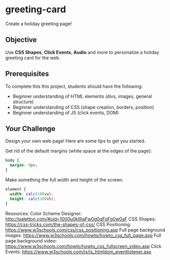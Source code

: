 # greeting-card

Create a holiday greeting page!

## Objective

Use **CSS Shapes**, **Click Events**, **Audio** and more to personalize a holiday greeting card for the web.

## Prerequisites

To complete this this project, students should have the following:
* Beginner understanding of HTML elements (divs, images, general structure)
* Beginner understanding of CSS (shape creation, borders, position)
* Beginner understanding of JS (click events, DOM)

## Your Challenge

Design your own web page! Here are some tips to get you started.

Get rid of the default margins (white space at the edges of the page):
``` CSS
body {
  margin: 0px;
}
```

Make something the full width and height of the screen:
``` CSS
element {
  width: calc(100vw);
  height: calc(100vh);
}
```

Resources:
Color Scheme Designer: http://paletton.com/#uid=1000u0kllllaFw0g0qFqFg0w0aF
CSS Shapes: https://css-tricks.com/the-shapes-of-css/
CSS Positioning: https://www.w3schools.com/css/css_positioning.asp
Full page background images: https://www.w3schools.com/howto/howto_css_full_page.asp
Full page background video: https://www.w3schools.com/howto/howto_css_fullscreen_video.asp
Click Events: https://www.w3schools.com/js/js_htmldom_eventlistener.asp

